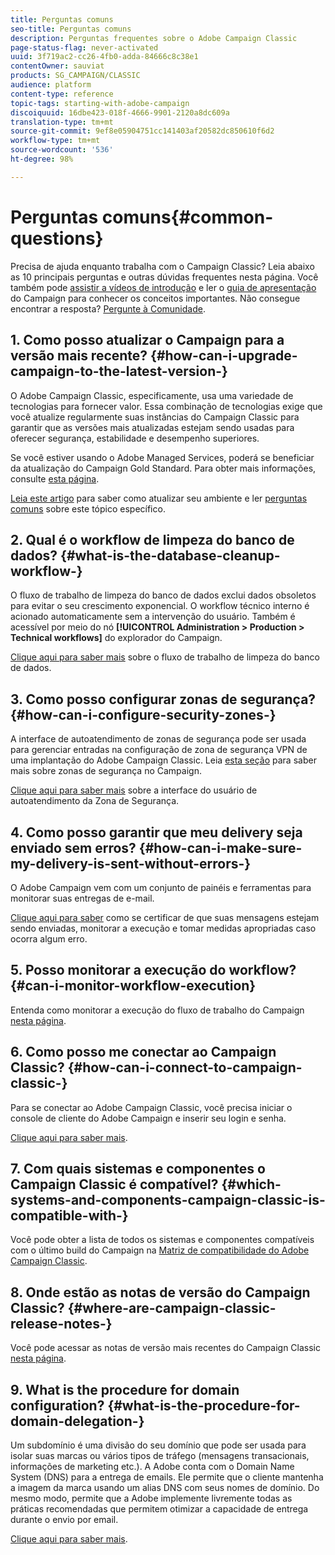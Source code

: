 ```yaml
---
title: Perguntas comuns
seo-title: Perguntas comuns
description: Perguntas frequentes sobre o Adobe Campaign Classic
page-status-flag: never-activated
uuid: 3f719ac2-cc26-4fb0-adda-84666c8c38e1
contentOwner: sauviat
products: SG_CAMPAIGN/CLASSIC
audience: platform
content-type: reference
topic-tags: starting-with-adobe-campaign
discoiquuid: 16dbe423-018f-4666-9901-2120a8dc609a
translation-type: tm+mt
source-git-commit: 9ef8e05904751cc141403af20582dc850610f6d2
workflow-type: tm+mt
source-wordcount: '536'
ht-degree: 98%

---
```



# Perguntas comuns{#common-questions}

Precisa de ajuda enquanto trabalha com o Campaign Classic? Leia abaixo as 10 principais perguntas e outras dúvidas frequentes nesta página. Você também pode [assistir a vídeos de introdução](https://docs.adobe.com/content/help/en/campaign-learn/campaign-classic-tutorials/overview.html) e ler o [guia de apresentação](../../platform/using/tutorials.md#step-by-step-guides) do Campaign para conhecer os conceitos importantes. Não consegue encontrar a resposta? [Pergunte à Comunidade](https://forums.adobe.com/community/experience-cloud/marketing-cloud/campaign).

## 1. Como posso atualizar o Campaign para a versão mais recente? {#how-can-i-upgrade-campaign-to-the-latest-version-}

O Adobe Campaign Classic, especificamente, usa uma variedade de tecnologias para fornecer valor. Essa combinação de tecnologias exige que você atualize regularmente suas instâncias do Campaign Classic para garantir que as versões mais atualizadas estejam sendo usadas para oferecer segurança, estabilidade e desempenho superiores.

Se você estiver usando o Adobe Managed Services, poderá se beneficiar da atualização do Campaign Gold Standard. Para obter mais informações, consulte [esta página](https://helpx.adobe.com/br/campaign/kb/gold-standard.html).

[Leia este artigo](https://helpx.adobe.com/br/campaign/kb/acc-build-upgrade.html) para saber como atualizar seu ambiente e ler [perguntas comuns](https://helpx.adobe.com/br/campaign/kb/build-upgrade-faq.html) sobre este tópico específico.

## 2. Qual é o workflow de limpeza do banco de dados? {#what-is-the-database-cleanup-workflow-}

O fluxo de trabalho de limpeza do banco de dados exclui dados obsoletos para evitar o seu crescimento exponencial. O workflow técnico interno é acionado automaticamente sem a intervenção do usuário. Também é acessível por meio do nó **[!UICONTROL Administration > Production > Technical workflows]** do explorador do Campaign.

[Clique aqui para saber mais](../../production/using/database-cleanup-workflow.md) sobre o fluxo de trabalho de limpeza do banco de dados.

## 3. Como posso configurar zonas de segurança? {#how-can-i-configure-security-zones-}

A interface de autoatendimento de zonas de segurança pode ser usada para gerenciar entradas na configuração de zona de segurança VPN de uma implantação do Adobe Campaign Classic. Leia [esta seção](../../installation/using/configuring-campaign-server.md#defining-security-zones) para saber mais sobre zonas de segurança no Campaign.

[Clique aqui para saber mais](https://helpx.adobe.com/br/campaign/kb/configuring-security-zones-self-service.html) sobre a interface do usuário de autoatendimento da Zona de Segurança.

## 4. Como posso garantir que meu delivery seja enviado sem erros? {#how-can-i-make-sure-my-delivery-is-sent-without-errors-}

O Adobe Campaign vem com um conjunto de painéis e ferramentas para monitorar suas entregas de e-mail.

[Clique aqui para saber](../../delivery/using/monitoring-a-delivery.md) como se certificar de que suas mensagens estejam sendo enviadas, monitorar a execução e tomar medidas apropriadas caso ocorra algum erro.

## 5. Posso monitorar a execução do workflow? {#can-i-monitor-workflow-execution}

Entenda como monitorar a execução do fluxo de trabalho do Campaign [nesta página](../../workflow/using/starting-a-workflow.md).

## 6. Como posso me conectar ao Campaign Classic? {#how-can-i-connect-to-campaign-classic-}

Para se conectar ao Adobe Campaign Classic, você precisa iniciar o console de cliente do Adobe Campaign e inserir seu login e senha.

[Clique aqui para saber mais](../../platform/using/launching-adobe-campaign.md).

## 7. Com quais sistemas e componentes o Campaign Classic é compatível? {#which-systems-and-components-campaign-classic-is-compatible-with-}

Você pode obter a lista de todos os sistemas e componentes compatíveis com o último build do Campaign na [Matriz de compatibilidade do Adobe Campaign Classic](https://helpx.adobe.com/br/campaign/kb/compatibility-matrix.html).

## 8. Onde estão as notas de versão do Campaign Classic? {#where-are-campaign-classic-release-notes-}

Você pode acessar as notas de versão mais recentes do Campaign Classic [nesta página](https://docs.adobe.com/content/help/pt-BR/campaign-classic/using/release-notes/latest-release.html).

## 9. What is the procedure for domain configuration? {#what-is-the-procedure-for-domain-delegation-}

Um subdomínio é uma divisão do seu domínio que pode ser usada para isolar suas marcas ou vários tipos de tráfego (mensagens transacionais, informações de marketing etc.).
A Adobe conta com o Domain Name System (DNS) para a entrega de emails. Ele permite que o cliente mantenha a imagem da marca usando um alias DNS com seus nomes de domínio. Do mesmo modo, permite que a Adobe implemente livremente todas as práticas recomendadas que permitem otimizar a capacidade de entrega durante o envio por email.

[Clique aqui para saber mais](https://helpx.adobe.com/br/campaign/kb/domain-name-delegation.html).

